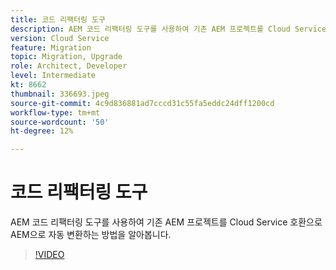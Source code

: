 ```yaml
---
title: 코드 리팩터링 도구
description: AEM 코드 리팩터링 도구를 사용하여 기존 AEM 프로젝트를 Cloud Service 호환으로 AEM으로 자동 변환하는 방법을 알아봅니다.
version: Cloud Service
feature: Migration
topic: Migration, Upgrade
role: Architect, Developer
level: Intermediate
kt: 8662
thumbnail: 336693.jpeg
source-git-commit: 4c9d836881ad7cccd31c55fa5eddc24dff1200cd
workflow-type: tm+mt
source-wordcount: '50'
ht-degree: 12%

---
```



# 코드 리팩터링 도구

AEM 코드 리팩터링 도구를 사용하여 기존 AEM 프로젝트를 Cloud Service 호환으로 AEM으로 자동 변환하는 방법을 알아봅니다.

>[!VIDEO](https://video.tv.adobe.com/v/336693/?quality=12&learn=on)
